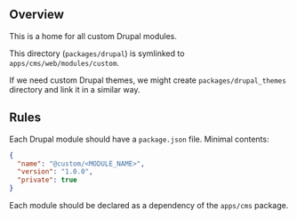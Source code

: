 ## Overview

This is a home for all custom Drupal modules.

This directory (`packages/drupal`) is symlinked to
`apps/cms/web/modules/custom`.

If we need custom Drupal themes, we might create `packages/drupal_themes`
directory and link it in a similar way.

## Rules

Each Drupal module should have a `package.json` file. Minimal contents:

```json
{
  "name": "@custom/<MODULE_NAME>",
  "version": "1.0.0",
  "private": true
}
```

Each module should be declared as a dependency of the `apps/cms` package.

